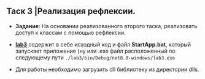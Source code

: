 ## Таск 3 |Реализация рефлексии.
* **Задание**: На основании реализованного второго таска, реализовать доступ к классам с помощью рефлексии.

* [**lab3**](https://github.com/m-i-k-o-r/lab3/blob/main/lab3/StartApp.bat) содержит в себе исходный код и файл **StartApp.bat**, который запускает приложение (ну или .exe файл расположенный по следующему пути `./lab3/bin/Debug/net8.0-windows/lab3.exe`
* Для работы необходимо загрузить dll библиотеку из директории dlls.
